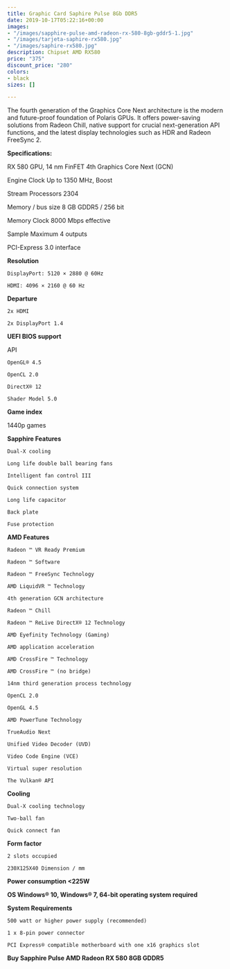 ```yaml
---
title: Graphic Card Saphire Pulse 8Gb DDR5
date: 2019-10-17T05:22:16+00:00
images:
- "/images/sapphire-pulse-amd-radeon-rx-580-8gb-gddr5-1.jpg"
- "/images/tarjeta-saphire-rx580.jpg"
- "/images/saphire-rx580.jpg"
description: Chipset AMD RX580
price: "375"
discount_price: "280"
colors:
- black
sizes: []

---
```

The fourth generation of the Graphics Core Next architecture is the modern and future-proof foundation of Polaris GPUs. It offers power-saving solutions from Radeon Chill, native support for crucial next-generation API functions, and the latest display technologies such as HDR and Radeon FreeSync 2.

**Specifications:**

RX 580 GPU, 14 nm FinFET 4th Graphics Core Next (GCN)

Engine Clock Up to 1350 MHz, Boost

Stream Processors 2304

Memory / bus size 8 GB GDDR5 / 256 bit

Memory Clock 8000 Mbps effective

Sample Maximum 4 outputs

PCI-Express 3.0 interface

**Resolution**

    DisplayPort: 5120 × 2880 @ 60Hz

    HDMI: 4096 × 2160 @ 60 Hz

**Departure**

    2x HDMI

    2x DisplayPort 1.4

**UEFI BIOS support**

API

    OpenGL® 4.5

    OpenCL 2.0

    DirectX® 12

    Shader Model 5.0

**Game index**

1440p games

**Sapphire Features**

    Dual-X cooling

    Long life double ball bearing fans

    Intelligent fan control III

    Quick connection system

    Long life capacitor

    Back plate

    Fuse protection

**AMD Features**

    Radeon ™ VR Ready Premium

    Radeon ™ Software

    Radeon ™ FreeSync Technology

    AMD LiquidVR ™ Technology

    4th generation GCN architecture

    Radeon ™ Chill

    Radeon ™ ReLive DirectX® 12 Technology

    AMD Eyefinity Technology (Gaming)

    AMD application acceleration

    AMD CrossFire ™ Technology

    AMD CrossFire ™ (no bridge)

    14nm third generation process technology

    OpenCL 2.0

    OpenGL 4.5

    AMD PowerTune Technology

    TrueAudio Next

    Unified Video Decoder (UVD)

    Video Code Engine (VCE)

    Virtual super resolution

    The Vulkan® API

**Cooling**

    Dual-X cooling technology

    Two-ball fan

    Quick connect fan

**Form factor**

    2 slots occupied

    230X125X40 Dimension / mm

**Power consumption <225W**

**OS Windows® 10, Windows® 7, 64-bit operating system required**

**System Requirements**

    500 watt or higher power supply (recommended)

    1 x 8-pin power connector

    PCI Express® compatible motherboard with one x16 graphics slot

**Buy Sapphire Pulse AMD Radeon RX 580 8GB GDDR5**